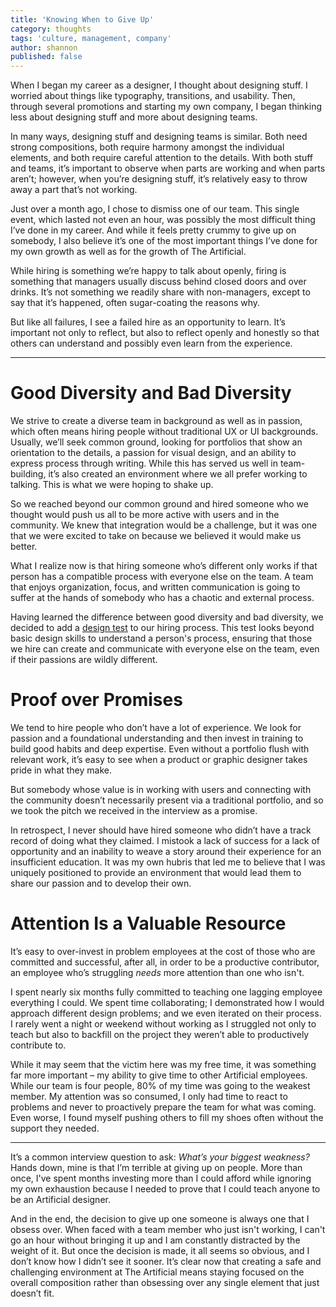 ```yaml
---
title: 'Knowing When to Give Up'
category: thoughts
tags: 'culture, management, company'
author: shannon
published: false
---
```


When I began my career as a designer, I thought about designing stuff. I worried about things like typography, transitions, and usability. Then, through several promotions and starting my own company, I began thinking less about designing stuff and more about designing teams.

In many ways, designing stuff and designing teams is similar. Both need strong compositions, both require harmony amongst the individual elements, and both require careful attention to the details. With both stuff and teams, it’s important to observe when parts are working and when parts aren’t; however, when you’re designing stuff, it’s relatively easy to throw away a part that’s not working.

Just over a month ago, I chose to dismiss one of our team. This single event, which lasted not even an hour, was possibly the most difficult thing I’ve done in my career. And while it feels pretty crummy to give up on somebody, I also believe it’s one of the most important things I’ve done for my own growth as well as for the growth of The Artificial.

While hiring is something we’re happy to talk about openly, firing is something that managers usually discuss behind closed doors and over drinks. It’s not something we readily share with non-managers, except to say that it’s happened, often sugar-coating the reasons why.

But like all failures, I see a failed hire as an opportunity to learn. It’s important not only to reflect, but also to reflect openly and honestly so that others can understand and possibly even learn from the experience.

---

# Good Diversity and Bad Diversity

We strive to create a diverse team in background as well as in passion, which often means hiring people without traditional UX or UI backgrounds. Usually, we’ll seek common ground, looking for portfolios that show an orientation to the details, a passion for visual design, and an ability to express process through writing. While this has served us well in team-building, it’s also created an environment where we all prefer working to talking. This is what we were hoping to shake up.

So we reached beyond our common ground and hired someone who we thought would push us all to be more active with users and in the community. We knew that integration would be a challenge, but it was one that we were excited to take on because we believed it would make us better.

What I realize now is that hiring someone who’s different only works if that person has a compatible process with everyone else on the team. A team that enjoys organization, focus, and written communication is going to suffer at the hands of somebody who has a chaotic and external process.

Having learned the difference between good diversity and bad diversity, we decided to add a [design test](http://theartificial.nl/blog/2017/04/11/design-test.html) to our hiring process. This test looks beyond basic design skills to understand a person's process, ensuring that those we hire can create and communicate with everyone else on the team, even if their passions are wildly different.

# Proof over Promises

We tend to hire people who don’t have a lot of experience. We look for passion and a foundational understanding and then invest in training to build good habits and deep expertise. Even without a portfolio flush with relevant work, it’s easy to see when a product or graphic designer takes pride in what they make.

But somebody whose value is in working with users and connecting with the community doesn’t necessarily present via a traditional portfolio, and so we took the pitch we received in the interview as a promise.

In retrospect, I never should have hired someone who didn’t have a track record of doing what they claimed. I mistook a lack of success for a lack of opportunity and an inability to weave a story around their experience for an insufficient education. It was my own hubris that led me to believe that I was uniquely positioned to provide an environment that would lead them to share our passion and to develop their own.

# Attention Is a Valuable Resource

It’s easy to over-invest in problem employees at the cost of those who are committed and successful, after all, in order to be a productive contributor, an employee who’s struggling _needs_ more attention than one who isn't.

I spent nearly six months fully committed to teaching one lagging employee everything I could. We spent time collaborating; I demonstrated how I would approach different design problems; and we even iterated on their process. I rarely went a night or weekend without working as I struggled not only to teach but also to backfill on the project they weren’t able to productively contribute to.

While it may seem that the victim here was my free time, it was something far more important – my ability to give time to other Artificial employees. While our team is four people, 80% of my time was going to the weakest member. My attention was so consumed, I only had time to react to problems and never to proactively prepare the team for what was coming. Even worse, I found myself pushing others to fill my shoes often without the support they needed.

---

It’s a common interview question to ask: _What’s your biggest weakness?_ Hands down, mine is that I’m terrible at giving up on people. More than once, I've spent months investing more than I could afford while ignoring my own exhaustion because I needed to prove that I could teach anyone to be an Artificial designer.

And in the end, the decision to give up one someone is always one that I obsess over. When faced with a team member who just isn't working, I can't go an hour without bringing it up and I am constantly distracted by the weight of it. But once the decision is made, it all seems so obvious, and I don’t know how I didn’t see it sooner. It’s clear now that creating a safe and challenging environment at The Artificial means staying focused on the overall composition rather than obsessing over any single element that just doesn’t fit.
